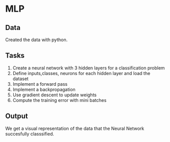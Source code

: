 # MLP #

## Data ##
Created the data with python.

## Tasks ##
1) Create a neural network with 3 hidden layers for a classification problem
2) Define inputs,classes, neurons for each hidden layer and load the dataset
3) Implement a forward pass
3) Implement a backpropagation
4) Use gradient descent to update weights
5) Compute the training error with mini batches

## Output ##
We get a visual representation of the data that the Neural Network succesfully classsified.
